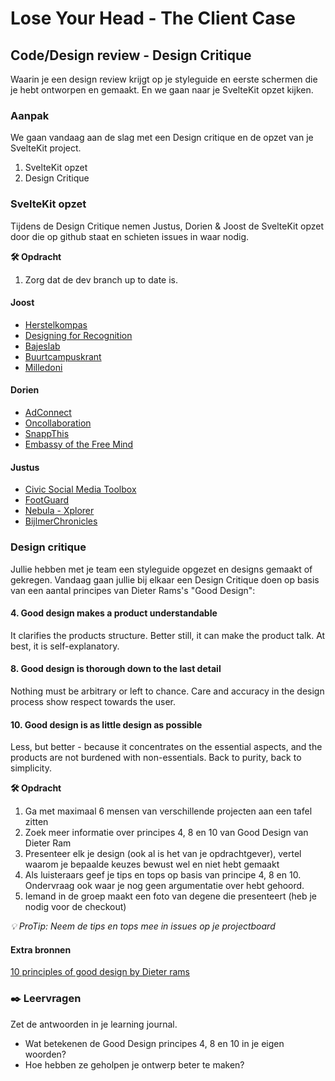 # Lose Your Head - The Client Case

## Code/Design review - Design Critique
<!-- Leuke intro -->

Waarin je een design review krijgt op je styleguide en eerste schermen die je hebt ontworpen en gemaakt. En we gaan naar je SvelteKit opzet kijken. 

### Aanpak
<!-- We schrijven in principe geen tutorials maar helpen ze op weg. -->

We gaan vandaag aan de slag met een Design critique en de opzet van je SvelteKit project.

1. SvelteKit opzet
2. Design Critique

### SvelteKit opzet

Tijdens de Design Critique nemen Justus, Dorien & Joost de SvelteKit opzet door die op github staat en schieten issues in waar nodig.

**🛠️ Opdracht** 

1. Zorg dat de dev branch up to date is.

<!-- Stuur inzichten, trends naar Justus -->

#### Joost
- [Herstelkompas](https://github.com/fdnd-agency/herstelkompas)
- [Designing for Recognition](https://github.com/fdnd-agency/designingforrecognition)
- [Bajeslab](https://github.com/fdnd-agency/bajeslab)
- [Buurtcampuskrant](https://github.com/fdnd-agency/buurtcampuskrant)
- [Milledoni](https://github.com/fdnd-agency/milledoni)

#### Dorien
- [AdConnect](https://github.com/fdnd-agency/adconnect)
- [Oncollaboration](https://github.com/fdnd-agency/oncollaboration)
- [SnappThis](https://github.com/fdnd-agency/snappthis)
- [Embassy of the Free Mind](https://github.com/fdnd-agency/embassyofthefreemind)

#### Justus
- [Civic Social Media Toolbox](https://github.com/fdnd-agency/civicsocialmediatoolbox)
- [FootGuard](https://github.com/fdnd-agency/footguard)
- [Nebula - Xplorer](https://github.com/fdnd-agency/nebulaxplorer)
- [BijlmerChronicles](https://github.com/fdnd-agency/bijlmerchronicles)

### Design critique

Jullie hebben met je team een styleguide opgezet en designs gemaakt of gekregen. Vandaag gaan jullie bij elkaar een Design Critique doen op basis van een aantal principes van Dieter Rams's "Good Design":

#### 4. Good design makes a product understandable 
It clarifies the products structure. Better still, it can make the product talk. At best, it is self-explanatory.

#### 8. Good design is thorough down to the last detail 
Nothing must be arbitrary or left to chance. Care and accuracy in the design process show respect towards the user.

#### 10. Good design is as little design as possible
Less, but better - because it concentrates on the essential aspects, and the products are not burdened with non-essentials. Back to purity, back to simplicity.


**🛠️ Opdracht**  

1. Ga met maximaal 6 mensen van verschillende projecten aan een tafel zitten
2. Zoek meer informatie over principes 4, 8 en 10 van Good Design van Dieter Ram
3. Presenteer elk je design (ook al is het van je opdrachtgever), vertel waarom je bepaalde keuzes bewust wel en niet hebt gemaakt
4. Als luisteraars geef je tips en tops op basis van principe 4, 8 en 10. Ondervraag ook waar je nog geen argumentatie over hebt gehoord. 
5. Iemand in de groep maakt een foto van degene die presenteert (heb je nodig voor de checkout)

_💡 ProTip: Neem de tips en tops mee in issues op je projectboard_


#### Extra bronnen
<!-- Extra links voor documentatie en tutorials -->
[10 principles of good design by Dieter rams](https://tenprinciples.design/)


### ✒️ Leervragen

Zet de antwoorden in je learning journal.

- Wat betekenen de Good Design principes 4, 8 en 10 in je eigen woorden?
- Hoe hebben ze geholpen je ontwerp beter te maken?

<!-- Een drietal vragen die ze kunnen opnemen in hun learning journal, waar de squadleaders dan weer op terug komen op vrijdag. -->